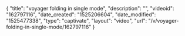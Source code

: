 {
    "title": "voyager  folding in single mode",
    "description": "",
    "videoid": "162797116",
    "date_created": "1525206604",
    "date_modified": "1525477338",
    "type": "captivate",
    "layout": "video",
    "url": "\/v\/voyager-folding-in-single-mode\/162797116"
}